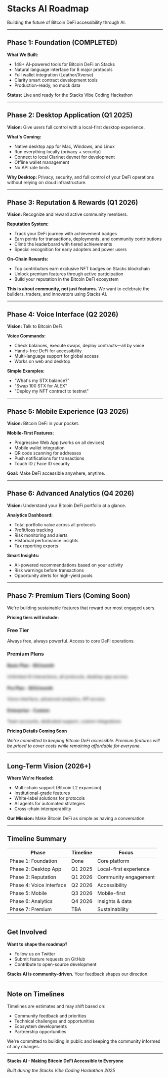# Stacks AI Roadmap

Building the future of Bitcoin DeFi accessibility through AI.

---

## Phase 1: Foundation (COMPLETED)

**What We Built:**
- 148+ AI-powered tools for Bitcoin DeFi on Stacks
- Natural language interface for 8 major protocols
- Full wallet integration (Leather/Xverse)
- Clarity smart contract development tools
- Production-ready, no mock data

**Status:** Live and ready for the Stacks Vibe Coding Hackathon

---

## Phase 2: Desktop Application (Q1 2025)

**Vision:** Give users full control with a local-first desktop experience.

**What's Coming:**
- Native desktop app for Mac, Windows, and Linux
- Run everything locally (privacy + security)
- Connect to local Clarinet devnet for development
- Offline wallet management
- No API rate limits

**Why Desktop:** Privacy, security, and full control of your DeFi operations without relying on cloud infrastructure.

---

## Phase 3: Reputation & Rewards (Q1 2026)

**Vision:** Recognize and reward active community members.

**Reputation System:**
- Track your DeFi journey with achievement badges
- Earn points for transactions, deployments, and community contributions
- Climb the leaderboard with tiered achievements
- Special recognition for early adopters and power users

**On-Chain Rewards:**
- Top contributors earn exclusive NFT badges on Stacks blockchain
- Unlock premium features through active participation
- Build your reputation in the Bitcoin DeFi ecosystem

**This is about community, not just features.** We want to celebrate the builders, traders, and innovators using Stacks AI.

---

## Phase 4: Voice Interface (Q2 2026)

**Vision:** Talk to Bitcoin DeFi.

**Voice Commands:**
- Check balances, execute swaps, deploy contracts—all by voice
- Hands-free DeFi for accessibility
- Multi-language support for global access
- Works on web and desktop

**Simple Examples:**
- "What's my STX balance?"
- "Swap 100 STX for ALEX"
- "Deploy my NFT contract to testnet"

---

## Phase 5: Mobile Experience (Q3 2026)

**Vision:** Bitcoin DeFi in your pocket.

**Mobile-First Features:**
- Progressive Web App (works on all devices)
- Mobile wallet integration
- QR code scanning for addresses
- Push notifications for transactions
- Touch ID / Face ID security

**Goal:** Make DeFi accessible anywhere, anytime.

---

## Phase 6: Advanced Analytics (Q4 2026)

**Vision:** Understand your Bitcoin DeFi portfolio at a glance.

**Analytics Dashboard:**
- Total portfolio value across all protocols
- Profit/loss tracking
- Risk monitoring and alerts
- Historical performance insights
- Tax reporting exports

**Smart Insights:**
- AI-powered recommendations based on your activity
- Risk warnings before transactions
- Opportunity alerts for high-yield pools

---

## Phase 7: Premium Tiers (Coming Soon)

We're building sustainable features that reward our most engaged users.

**Pricing tiers will include:**

### Free Tier
Always free, always powerful. Access to core DeFi operations.

### Premium Plans
<div style="filter: blur(4px); user-select: none; pointer-events: none;">
  <h4>Basic Plan - $X/month</h4>
  <p>Unlimited AI interactions, all protocols, desktop app access</p>

  <h4>Pro Plan - $XX/month</h4>
  <p>Voice interface, advanced analytics, API access</p>

  <h4>Enterprise - Custom</h4>
  <p>Team accounts, dedicated support, custom integrations</p>
</div>

**Pricing Details Coming Soon**

*We're committed to keeping Bitcoin DeFi accessible. Premium features will be priced to cover costs while remaining affordable for everyone.*

---

## Long-Term Vision (2026+)

**Where We're Headed:**
- Multi-chain support (Bitcoin L2 expansion)
- Institutional-grade features
- White-label solutions for protocols
- AI agents for automated strategies
- Cross-chain interoperability

**Our Mission:** Make Bitcoin DeFi as simple as having a conversation.

---

## Timeline Summary

| Phase | Timeline | Focus |
|-------|----------|-------|
| Phase 1: Foundation | Done | Core platform |
| Phase 2: Desktop App | Q1 2025 | Local-first experience |
| Phase 3: Reputation | Q1 2026 | Community engagement |
| Phase 4: Voice Interface | Q2 2026 | Accessibility |
| Phase 5: Mobile | Q3 2026 | Mobile-first |
| Phase 6: Analytics | Q4 2026 | Insights & data |
| Phase 7: Premium | TBA | Sustainability |

---

## Get Involved

**Want to shape the roadmap?**
- Follow us on Twitter
- Submit feature requests on GitHub
- Contribute to open-source development

**Stacks AI is community-driven.** Your feedback shapes our direction.

---

## Note on Timelines

Timelines are estimates and may shift based on:
- Community feedback and priorities
- Technical challenges and opportunities
- Ecosystem developments
- Partnership opportunities

We're committed to building in public and keeping the community informed of any changes.

---

**Stacks AI - Making Bitcoin DeFi Accessible to Everyone**

*Built during the Stacks Vibe Coding Hackathon 2025*
